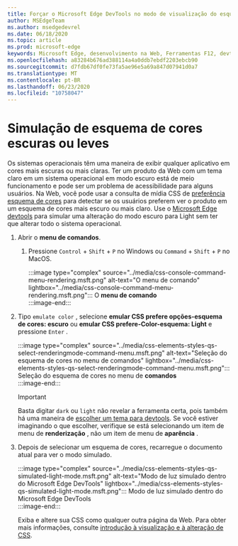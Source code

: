 ```yaml
---
title: Forçar o Microsoft Edge DevTools no modo de visualização do esquema de cores (CSS prefere o esquema de cores)
author: MSEdgeTeam
ms.author: msedgedevrel
ms.date: 06/18/2020
ms.topic: article
ms.prod: microsoft-edge
keywords: Microsoft Edge, desenvolvimento na Web, Ferramentas F12, devtools
ms.openlocfilehash: a83284b676ad388114a4a0ddb7ebdf2203ebcb90
ms.sourcegitcommit: d7fdb67df0fe73fa5ae96e5a69a847d07941d0a7
ms.translationtype: MT
ms.contentlocale: pt-BR
ms.lasthandoff: 06/23/2020
ms.locfileid: "10758047"
---
```

# Simulação de esquema de cores escuras ou leves  

Os sistemas operacionais têm uma maneira de exibir qualquer aplicativo em cores mais escuras ou mais claras.  Ter um produto da Web com um tema claro em um sistema operacional em modo escuro está de meio funcionamento e pode ser um problema de acessibilidade para alguns usuários.  Na Web, você pode usar a consulta de mídia CSS de [preferência esquema de cores][MDNPrefersColorScheme] para detectar se os usuários preferem ver o produto em um esquema de cores mais escuro ou mais claro.  Use o [Microsoft Edge devtools][DevtoolsGuideChromiumMain] para simular uma alteração do modo escuro para Light sem ter que alterar todo o sistema operacional.  

1.  Abrir o **menu de comandos**.  
    1.  Pressione `Control` + `Shift` + `P` no Windows ou `Command` + `Shift` + `P` no MacOS.  
        
        :::image type="complex" source="../media/css-console-command-menu-rendering.msft.png" alt-text="O menu de comando" lightbox="../media/css-console-command-menu-rendering.msft.png":::
           O **menu de comando**  
        :::image-end:::   
        
1.  Tipo `emulate color` , selecione **emular CSS prefere opções-esquema de cores: escuro** ou **emular CSS prefere-Color-esquema: Light** e pressione `Enter` .  
    
    :::image type="complex" source="../media/css-elements-styles-qs-select-renderingmode-command-menu.msft.png" alt-text="Seleção do esquema de cores no menu de comandos" lightbox="../media/css-elements-styles-qs-select-renderingmode-command-menu.msft.png":::
       Seleção do esquema de cores no menu de **comandos**  
    :::image-end:::  
    
    > [!IMPORTANT]
    > Basta digitar `dark` ou `light` não revelar a ferramenta certa, pois também há uma maneira de [escolher um tema para devtools][DevtoolsGuideChromiumCustomizeDarkTheme].  Se você estiver imaginando o que escolher, verifique se está selecionando um item de menu de **renderização** , não um item de menu de **aparência** .  

1.  Depois de selecionar um esquema de cores, recarregue o documento atual para ver o modo simulado.  
    
    :::image type="complex" source="../media/css-elements-styles-qs-simulated-light-mode.msft.png" alt-text="Modo de luz simulado dentro do Microsoft Edge DevTools" lightbox="../media/css-elements-styles-qs-simulated-light-mode.msft.png":::
       Modo de luz simulado dentro do Microsoft Edge DevTools  
    :::image-end:::  
    
    Exiba e altere sua CSS como qualquer outra página da Web.  Para obter mais informações, consulte [introdução à visualização e à alteração de CSS][DevtoolsGuideChromiumCssIndex].  

<!-- links -->  

[DevtoolsGuideChromiumMain]: ../../devtools-guide-chromium.md "Ferramentas de desenvolvedor do Microsoft Edge (Chromium) Microsoft | Documentos da Microsoft"  
[DevtoolsGuideChromiumCustomizeDarkTheme]: ../customize/dark-theme.md "Habilitar tema escuro no Microsoft Edge DevTools | Documentos da Microsoft"
[DevtoolsGuideChromiumCssIndex]: ../css/index.md "Introdução ao visualizar e alterar CSS | Documentos da Microsoft"  

[MDNPrefersColorScheme]: https://developer.mozilla.org/docs/Web/CSS/@media/prefers-color-scheme "preferência – esquema de cores | MDN"  
